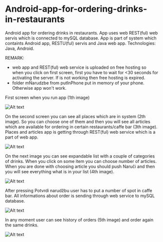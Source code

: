 Android-app-for-ordering-drinks-in-restaurants
==============================================

Android app for ordering drinks in restaurants. App uses web REST(ful) web servis which is connected to mySQL database. App is part of system which containts Android app, RESTU(ful) servis and Java web app. Technologies: Java, Android.

REMARK: 
  - web app and REST(ful) web service is uploaded on free hosting so when you click on first screen, first you have to wait      for <30 seconds for activating the server. If is not working then free hosting is expired.
  - folder mNarudzbe from putInPhone put in memory of your phone. Otherwise app won't work.

First screen when you run app (1th image)

![Alt text](https://raw.githubusercontent.com/krunogr/Android-app-for-ordering-drinks-in-restaurants/master/mNarudzbe/res/screenshots/startScreen.JPG "start screen")


On the second screen you can see all places which are in system (2th image). So you can choose one of them and then you will see all articles which are available for ordering in certain restaurants/caffe bar (3th image). Places and articles app is getting through REST(ful) web service which is a part of web app.

![Alt text](https://raw.githubusercontent.com/krunogr/Android-app-for-ordering-drinks-in-restaurants/master/mNarudzbe/res/screenshots/placesList.JPG "Places")

On the next image you can see expandable list with a couple of categories of drinks. When you click on some item you can choose number of articles. When you are done with choosing article you should push Naruči and then you will see everything what is in your list (4th image).

![Alt text](https://raw.githubusercontent.com/krunogr/Android-app-for-ordering-drinks-in-restaurants/master/mNarudzbe/res/screenshots/ordering.JPG "Articles")

After pressing Potvrdi narudžbu user has to put a number of spot in caffe bar. All informations about order is sending through web service to mySQL database.

![Alt text](https://raw.githubusercontent.com/krunogr/Android-app-for-ordering-drinks-in-restaurants/master/mNarudzbe/res/screenshots/ordering2.JPG "Ordering")


In any moment user can see history of orders (5th image) and order again the same drinks.

![Alt text](https://raw.githubusercontent.com/krunogr/Android-app-for-ordering-drinks-in-restaurants/master/mNarudzbe/res/screenshots/history.JPG "History")
